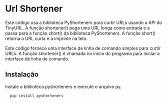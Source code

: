 
# Url Shortener

Este código usa a biblioteca PyShorteners para curtir URLs usando a API do TinyURL. A função shortener() pega uma URL longa como entrada e a passa para a função short() da biblioteca PyShorteners. A função short() retorna a URL curta e a imprime na tela.

Este código fornece uma interface de linha de comando simples para curtir URLs. A função shortener() é chamada no início do programa para iniciar a interface de linha de comando.


## Instalação

Instale a biblioteca pyshorteners e execute o arquivo py.

```bash
  pip install pyshorteners
```
    
